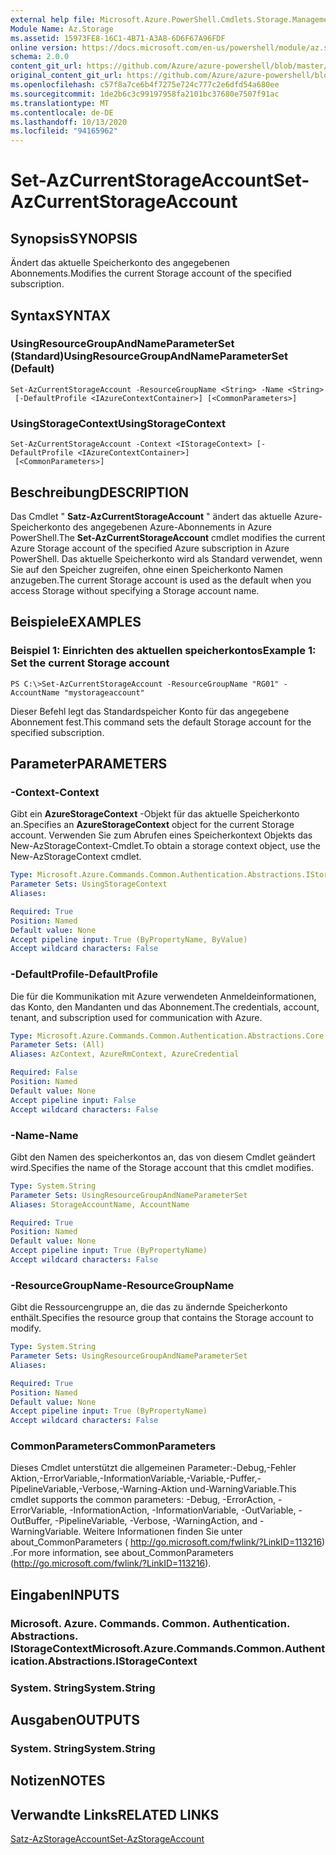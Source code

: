 ```yaml
---
external help file: Microsoft.Azure.PowerShell.Cmdlets.Storage.Management.dll-Help.xml
Module Name: Az.Storage
ms.assetid: 15973FE8-16C1-4B71-A3A8-6D6F67A96FDF
online version: https://docs.microsoft.com/en-us/powershell/module/az.storage/set-azcurrentstorageaccount
schema: 2.0.0
content_git_url: https://github.com/Azure/azure-powershell/blob/master/src/Storage/Storage.Management/help/Set-AzCurrentStorageAccount.md
original_content_git_url: https://github.com/Azure/azure-powershell/blob/master/src/Storage/Storage.Management/help/Set-AzCurrentStorageAccount.md
ms.openlocfilehash: c57f8a7ce6b4f7275e724c777c2e6dfd54a680ee
ms.sourcegitcommit: 1de2b6c3c99197958fa2101bc37680e7507f91ac
ms.translationtype: MT
ms.contentlocale: de-DE
ms.lasthandoff: 10/13/2020
ms.locfileid: "94165962"
---
```

# <span data-ttu-id="3130e-101">Set-AzCurrentStorageAccount</span><span class="sxs-lookup"><span data-stu-id="3130e-101">Set-AzCurrentStorageAccount</span></span>

## <span data-ttu-id="3130e-102">Synopsis</span><span class="sxs-lookup"><span data-stu-id="3130e-102">SYNOPSIS</span></span>
<span data-ttu-id="3130e-103">Ändert das aktuelle Speicherkonto des angegebenen Abonnements.</span><span class="sxs-lookup"><span data-stu-id="3130e-103">Modifies the current Storage account of the specified subscription.</span></span>

## <span data-ttu-id="3130e-104">Syntax</span><span class="sxs-lookup"><span data-stu-id="3130e-104">SYNTAX</span></span>

### <span data-ttu-id="3130e-105">UsingResourceGroupAndNameParameterSet (Standard)</span><span class="sxs-lookup"><span data-stu-id="3130e-105">UsingResourceGroupAndNameParameterSet (Default)</span></span>
```
Set-AzCurrentStorageAccount -ResourceGroupName <String> -Name <String>
 [-DefaultProfile <IAzureContextContainer>] [<CommonParameters>]
```

### <span data-ttu-id="3130e-106">UsingStorageContext</span><span class="sxs-lookup"><span data-stu-id="3130e-106">UsingStorageContext</span></span>
```
Set-AzCurrentStorageAccount -Context <IStorageContext> [-DefaultProfile <IAzureContextContainer>]
 [<CommonParameters>]
```

## <span data-ttu-id="3130e-107">Beschreibung</span><span class="sxs-lookup"><span data-stu-id="3130e-107">DESCRIPTION</span></span>
<span data-ttu-id="3130e-108">Das Cmdlet " **Satz-AzCurrentStorageAccount** " ändert das aktuelle Azure-Speicherkonto des angegebenen Azure-Abonnements in Azure PowerShell.</span><span class="sxs-lookup"><span data-stu-id="3130e-108">The **Set-AzCurrentStorageAccount** cmdlet modifies the current Azure Storage account of the specified Azure subscription in Azure PowerShell.</span></span>
<span data-ttu-id="3130e-109">Das aktuelle Speicherkonto wird als Standard verwendet, wenn Sie auf den Speicher zugreifen, ohne einen Speicherkonto Namen anzugeben.</span><span class="sxs-lookup"><span data-stu-id="3130e-109">The current Storage account is used as the default when you access Storage without specifying a Storage account name.</span></span>

## <span data-ttu-id="3130e-110">Beispiele</span><span class="sxs-lookup"><span data-stu-id="3130e-110">EXAMPLES</span></span>

### <span data-ttu-id="3130e-111">Beispiel 1: Einrichten des aktuellen speicherkontos</span><span class="sxs-lookup"><span data-stu-id="3130e-111">Example 1: Set the current Storage account</span></span>
```
PS C:\>Set-AzCurrentStorageAccount -ResourceGroupName "RG01" -AccountName "mystorageaccount"
```

<span data-ttu-id="3130e-112">Dieser Befehl legt das Standardspeicher Konto für das angegebene Abonnement fest.</span><span class="sxs-lookup"><span data-stu-id="3130e-112">This command sets the default Storage account for the specified subscription.</span></span>

## <span data-ttu-id="3130e-113">Parameter</span><span class="sxs-lookup"><span data-stu-id="3130e-113">PARAMETERS</span></span>

### <span data-ttu-id="3130e-114">-Context</span><span class="sxs-lookup"><span data-stu-id="3130e-114">-Context</span></span>
<span data-ttu-id="3130e-115">Gibt ein **AzureStorageContext** -Objekt für das aktuelle Speicherkonto an.</span><span class="sxs-lookup"><span data-stu-id="3130e-115">Specifies an **AzureStorageContext** object for the current Storage account.</span></span>
<span data-ttu-id="3130e-116">Verwenden Sie zum Abrufen eines Speicherkontext Objekts das New-AzStorageContext-Cmdlet.</span><span class="sxs-lookup"><span data-stu-id="3130e-116">To obtain a storage context object, use the New-AzStorageContext cmdlet.</span></span>

```yaml
Type: Microsoft.Azure.Commands.Common.Authentication.Abstractions.IStorageContext
Parameter Sets: UsingStorageContext
Aliases:

Required: True
Position: Named
Default value: None
Accept pipeline input: True (ByPropertyName, ByValue)
Accept wildcard characters: False
```

### <span data-ttu-id="3130e-117">-DefaultProfile</span><span class="sxs-lookup"><span data-stu-id="3130e-117">-DefaultProfile</span></span>
<span data-ttu-id="3130e-118">Die für die Kommunikation mit Azure verwendeten Anmeldeinformationen, das Konto, den Mandanten und das Abonnement.</span><span class="sxs-lookup"><span data-stu-id="3130e-118">The credentials, account, tenant, and subscription used for communication with Azure.</span></span>

```yaml
Type: Microsoft.Azure.Commands.Common.Authentication.Abstractions.Core.IAzureContextContainer
Parameter Sets: (All)
Aliases: AzContext, AzureRmContext, AzureCredential

Required: False
Position: Named
Default value: None
Accept pipeline input: False
Accept wildcard characters: False
```

### <span data-ttu-id="3130e-119">-Name</span><span class="sxs-lookup"><span data-stu-id="3130e-119">-Name</span></span>
<span data-ttu-id="3130e-120">Gibt den Namen des speicherkontos an, das von diesem Cmdlet geändert wird.</span><span class="sxs-lookup"><span data-stu-id="3130e-120">Specifies the name of the Storage account that this cmdlet modifies.</span></span>

```yaml
Type: System.String
Parameter Sets: UsingResourceGroupAndNameParameterSet
Aliases: StorageAccountName, AccountName

Required: True
Position: Named
Default value: None
Accept pipeline input: True (ByPropertyName)
Accept wildcard characters: False
```

### <span data-ttu-id="3130e-121">-ResourceGroupName</span><span class="sxs-lookup"><span data-stu-id="3130e-121">-ResourceGroupName</span></span>
<span data-ttu-id="3130e-122">Gibt die Ressourcengruppe an, die das zu ändernde Speicherkonto enthält.</span><span class="sxs-lookup"><span data-stu-id="3130e-122">Specifies the resource group that contains the Storage account to modify.</span></span>

```yaml
Type: System.String
Parameter Sets: UsingResourceGroupAndNameParameterSet
Aliases:

Required: True
Position: Named
Default value: None
Accept pipeline input: True (ByPropertyName)
Accept wildcard characters: False
```

### <span data-ttu-id="3130e-123">CommonParameters</span><span class="sxs-lookup"><span data-stu-id="3130e-123">CommonParameters</span></span>
<span data-ttu-id="3130e-124">Dieses Cmdlet unterstützt die allgemeinen Parameter:-Debug,-Fehler Aktion,-ErrorVariable,-InformationVariable,-Variable,-Puffer,-PipelineVariable,-Verbose,-Warning-Aktion und-WarningVariable.</span><span class="sxs-lookup"><span data-stu-id="3130e-124">This cmdlet supports the common parameters: -Debug, -ErrorAction, -ErrorVariable, -InformationAction, -InformationVariable, -OutVariable, -OutBuffer, -PipelineVariable, -Verbose, -WarningAction, and -WarningVariable.</span></span> <span data-ttu-id="3130e-125">Weitere Informationen finden Sie unter about_CommonParameters ( http://go.microsoft.com/fwlink/?LinkID=113216) .</span><span class="sxs-lookup"><span data-stu-id="3130e-125">For more information, see about_CommonParameters (http://go.microsoft.com/fwlink/?LinkID=113216).</span></span>

## <span data-ttu-id="3130e-126">Eingaben</span><span class="sxs-lookup"><span data-stu-id="3130e-126">INPUTS</span></span>

### <span data-ttu-id="3130e-127">Microsoft. Azure. Commands. Common. Authentication. Abstractions. IStorageContext</span><span class="sxs-lookup"><span data-stu-id="3130e-127">Microsoft.Azure.Commands.Common.Authentication.Abstractions.IStorageContext</span></span>

### <span data-ttu-id="3130e-128">System. String</span><span class="sxs-lookup"><span data-stu-id="3130e-128">System.String</span></span>

## <span data-ttu-id="3130e-129">Ausgaben</span><span class="sxs-lookup"><span data-stu-id="3130e-129">OUTPUTS</span></span>

### <span data-ttu-id="3130e-130">System. String</span><span class="sxs-lookup"><span data-stu-id="3130e-130">System.String</span></span>

## <span data-ttu-id="3130e-131">Notizen</span><span class="sxs-lookup"><span data-stu-id="3130e-131">NOTES</span></span>

## <span data-ttu-id="3130e-132">Verwandte Links</span><span class="sxs-lookup"><span data-stu-id="3130e-132">RELATED LINKS</span></span>

[<span data-ttu-id="3130e-133">Satz-AzStorageAccount</span><span class="sxs-lookup"><span data-stu-id="3130e-133">Set-AzStorageAccount</span></span>](./Set-AzStorageAccount.md)


